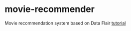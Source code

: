 # movie-recommender
 Movie recommendation system based on Data Flair [tutorial](https://data-flair.training/blogs/data-science-r-movie-recommendation/)
